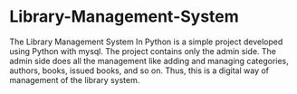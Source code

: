 # Library-Management-System
The Library Management System In Python is a simple project developed using Python with mysql. The project contains only the admin side. The admin side does all the management like adding and managing categories, authors, books, issued books, and so on. Thus, this is a digital way of management of the library system.



